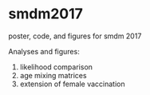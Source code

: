 # smdm2017
poster, code, and figures for smdm 2017

Analyses and figures: 

1. likelihood comparison
2. age mixing matrices
3. extension of female vaccination 